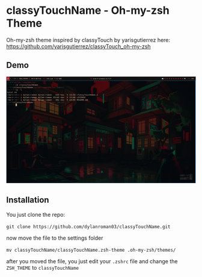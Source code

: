 # classyTouchName - Oh-my-zsh Theme
Oh-my-zsh theme inspired by classyTouch by yarisgutierrez here: https://github.com/yarisgutierrez/classyTouch_oh-my-zsh

## Demo
![screenshot](https://github.com/dylanroman03/classyTouchName/blob/main/Cheese_20.11.9_11.17.32.png)

## Installation

You just clone the repo:

`git clone https://github.com/dylanroman03/classyTouchName.git`

now move the file to the settings folder

`mv classyTouchName/classyTouchName.zsh-theme .oh-my-zsh/themes/`

after you moved the file, you just edit your `.zshrc` file and change the `ZSH_THEME` to `classyTouchName`

